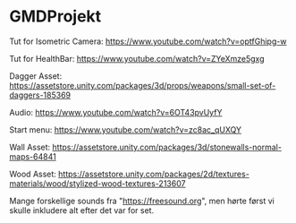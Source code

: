 # GMDProjekt
 
Tut for Isometric Camera: https://www.youtube.com/watch?v=optfGhipg-w 

Tut for HealthBar: https://www.youtube.com/watch?v=ZYeXmze5gxg

Dagger Asset: https://assetstore.unity.com/packages/3d/props/weapons/small-set-of-daggers-185369

Audio: https://www.youtube.com/watch?v=6OT43pvUyfY

Start menu: https://www.youtube.com/watch?v=zc8ac_qUXQY

Wall Asset: https://assetstore.unity.com/packages/3d/stonewalls-normal-maps-64841

Wood Asset: https://assetstore.unity.com/packages/2d/textures-materials/wood/stylized-wood-textures-213607

Mange forskellige sounds fra "https://freesound.org", men hørte først vi skulle inkludere alt efter det var for set.

